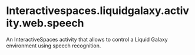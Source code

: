 Interactivespaces.liquidgalaxy.activity.web.speech
==================================================

An InteractiveSpaces activity that allows to control a Liquid Galaxy environment using speech recognition.
